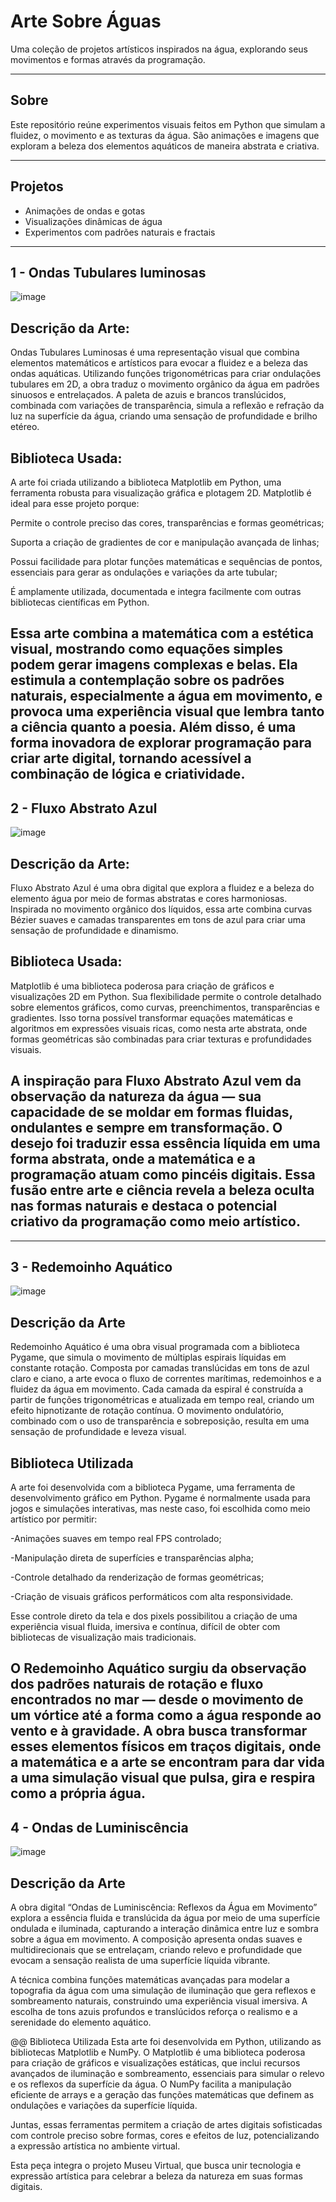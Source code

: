 # Arte Sobre Águas

Uma coleção de projetos artísticos inspirados na água, explorando seus movimentos e formas através da programação.

---

## Sobre

Este repositório reúne experimentos visuais feitos em Python que simulam a fluidez, o movimento e as texturas da água. São animações e imagens que exploram a beleza dos elementos aquáticos de maneira abstrata e criativa.

---

## Projetos

- Animações de ondas e gotas  
- Visualizações dinâmicas de água  
- Experimentos com padrões naturais e fractais  

---
## 1 - Ondas Tubulares luminosas

![image](https://github.com/user-attachments/assets/4817030c-ee54-4ddc-ba77-cf96d0745e94)

## Descrição da Arte:

Ondas Tubulares Luminosas é uma representação visual que combina elementos matemáticos e artísticos para evocar a fluidez e a beleza das ondas aquáticas. Utilizando funções trigonométricas para criar ondulações tubulares em 2D, a obra traduz o movimento orgânico da água em padrões sinuosos e entrelaçados. A paleta de azuis e brancos translúcidos, combinada com variações de transparência, simula a reflexão e refração da luz na superfície da água, criando uma sensação de profundidade e brilho etéreo.

## Biblioteca Usada:

A arte foi criada utilizando a biblioteca Matplotlib em Python, uma ferramenta robusta para visualização gráfica e plotagem 2D. Matplotlib é ideal para esse projeto porque:

Permite o controle preciso das cores, transparências e formas geométricas;

Suporta a criação de gradientes de cor e manipulação avançada de linhas;

Possui facilidade para plotar funções matemáticas e sequências de pontos, essenciais para gerar as ondulações e variações da arte tubular;

É amplamente utilizada, documentada e integra facilmente com outras bibliotecas científicas em Python.

Essa arte combina a matemática com a estética visual, mostrando como equações simples podem gerar imagens complexas e belas. Ela estimula a contemplação sobre os padrões naturais, especialmente a água em movimento, e provoca uma experiência visual que lembra tanto a ciência quanto a poesia. Além disso, é uma forma inovadora de explorar programação para criar arte digital, tornando acessível a combinação de lógica e criatividade.
---

## 2 - Fluxo Abstrato Azul

![image](https://github.com/user-attachments/assets/950ee7b1-6cd2-4d68-970a-d377064526cd)

## Descrição da Arte:

Fluxo Abstrato Azul é uma obra digital que explora a fluidez e a beleza do elemento água por meio de formas abstratas e cores harmoniosas. Inspirada no movimento orgânico dos líquidos, essa arte combina curvas Bézier suaves e camadas transparentes em tons de azul para criar uma sensação de profundidade e dinamismo.

## Biblioteca Usada:

Matplotlib é uma biblioteca poderosa para criação de gráficos e visualizações 2D em Python. Sua flexibilidade permite o controle detalhado sobre elementos gráficos, como curvas, preenchimentos, transparências e gradientes. Isso torna possível transformar equações matemáticas e algoritmos em expressões visuais ricas, como nesta arte abstrata, onde formas geométricas são combinadas para criar texturas e profundidades visuais.


## A inspiração para Fluxo Abstrato Azul vem da observação da natureza da água — sua capacidade de se moldar em formas fluidas, ondulantes e sempre em transformação. O desejo foi traduzir essa essência líquida em uma forma abstrata, onde a matemática e a programação atuam como pincéis digitais. Essa fusão entre arte e ciência revela a beleza oculta nas formas naturais e destaca o potencial criativo da programação como meio artístico.
---

## 3 - Redemoinho Aquático 

![image](https://github.com/user-attachments/assets/604c5b4a-264c-4385-a7d9-3857e73dd5ce)

## Descrição da Arte

Redemoinho Aquático é uma obra visual programada com a biblioteca Pygame, que simula o movimento de múltiplas espirais líquidas em constante rotação. Composta por camadas translúcidas em tons de azul claro e ciano, a arte evoca o fluxo de correntes marítimas, redemoinhos e a fluidez da água em movimento.
Cada camada da espiral é construída a partir de funções trigonométricas e atualizada em tempo real, criando um efeito hipnotizante de rotação contínua. O movimento ondulatório, combinado com o uso de transparência e sobreposição, resulta em uma sensação de profundidade e leveza visual.

## Biblioteca Utilizada

A arte foi desenvolvida com a biblioteca Pygame, uma ferramenta de desenvolvimento gráfico em Python. Pygame é normalmente usada para jogos e simulações interativas, mas neste caso, foi escolhida como meio artístico por permitir:

-Animações suaves em tempo real FPS controlado;

-Manipulação direta de superfícies e transparências alpha;

-Controle detalhado da renderização de formas geométricas;

-Criação de visuais gráficos performáticos com alta responsividade.

Esse controle direto da tela e dos pixels possibilitou a criação de uma experiência visual fluida, imersiva e contínua, difícil de obter com bibliotecas de visualização mais tradicionais.

## O Redemoinho Aquático surgiu da observação dos padrões naturais de rotação e fluxo encontrados no mar — desde o movimento de um vórtice até a forma como a água responde ao vento e à gravidade. A obra busca transformar esses elementos físicos em traços digitais, onde a matemática e a arte se encontram para dar vida a uma simulação visual que pulsa, gira e respira como a própria água.


## 4 - Ondas de Luminiscência

![image](https://github.com/user-attachments/assets/8fb097f5-2d16-41d6-87de-3fa821b3cb44)


## Descrição da Arte
A obra digital “Ondas de Luminiscência: Reflexos da Água em Movimento” explora a essência fluida e translúcida da água por meio de uma superfície ondulada e iluminada, capturando a interação dinâmica entre luz e sombra sobre a água em movimento. A composição apresenta ondas suaves e multidirecionais que se entrelaçam, criando relevo e profundidade que evocam a sensação realista de uma superfície líquida vibrante.

A técnica combina funções matemáticas avançadas para modelar a topografia da água com uma simulação de iluminação que gera reflexos e sombreamento naturais, construindo uma experiência visual imersiva. A escolha de tons azuis profundos e translúcidos reforça o realismo e a serenidade do elemento aquático.

@@ Biblioteca Utilizada
Esta arte foi desenvolvida em Python, utilizando as bibliotecas Matplotlib e NumPy. O Matplotlib é uma biblioteca poderosa para criação de gráficos e visualizações estáticas, que inclui recursos avançados de iluminação e sombreamento, essenciais para simular o relevo e os reflexos da superfície da água. O NumPy facilita a manipulação eficiente de arrays e a geração das funções matemáticas que definem as ondulações e variações da superfície líquida.

Juntas, essas ferramentas permitem a criação de artes digitais sofisticadas com controle preciso sobre formas, cores e efeitos de luz, potencializando a expressão artística no ambiente virtual.

Esta peça integra o projeto Museu Virtual, que busca unir tecnologia e expressão artística para celebrar a beleza da natureza em suas formas digitais.




